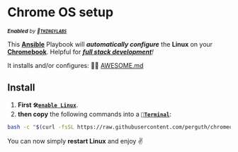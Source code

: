 # Chrome OS setup

<sup>***Enabled** by 🔬<b>[`THINGYLABS`](https://BLOG.thingylabs.io/)</b>*</sup>

This **[Ansible](https://www.ansible.com/)** Playbook will ***automatically configure*** the **Linux** on your **[Chromebook](https://www.google.com/chromebook/shop/)**. Helpful for ***[full stack development](https://g.co/kgs/3YJzcA)**!*

It installs and/or configures: 👨‍💻 [AWESOME.md](AWESOME.md)


## Install

1. **First `🛠️`[`enable Linux`](https://support.google.com/chromebook/answer/9145439)**.
1. **then copy** the following commands into a `🔣`**[`Terminal`](https://support.google.com/chromebook/thread/565904)**:

```bash
bash -c "$(curl -fsSL https://raw.githubusercontent.com/perguth/chromeos-playbook/master/setup.sh)"
```

You can now simply **restart Linux** and enjoy ✌️
